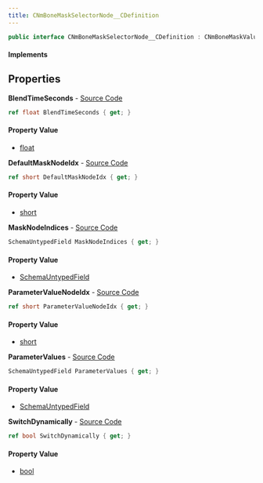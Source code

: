 ```yaml
---
title: CNmBoneMaskSelectorNode__CDefinition
---
```


```csharp
public interface CNmBoneMaskSelectorNode__CDefinition : CNmBoneMaskValueNode__CDefinition, CNmValueNode__CDefinition, CNmGraphNode__CDefinition, ISchemaClass<CNmGraphNode__CDefinition>, ISchemaClass<CNmValueNode__CDefinition>, ISchemaClass<CNmBoneMaskValueNode__CDefinition>, ISchemaClass<CNmBoneMaskSelectorNode__CDefinition>, ISchemaField, ISchemaClass, INativeHandle
```

#### Implements

## Properties

**BlendTimeSeconds** - [Source Code](https://github.com/swiftly-solution/swiftlys2/blob/master/managed/src/SwiftlyS2.Generated/Schemas/Interfaces/CNmBoneMaskSelectorNode__CDefinition.cs#L28)

```csharp
ref float BlendTimeSeconds { get; }
```

#### Property Value

- [float](https://learn.microsoft.com/dotnet/api/system.single)

**DefaultMaskNodeIdx** - [Source Code](https://github.com/swiftly-solution/swiftlys2/blob/master/managed/src/SwiftlyS2.Generated/Schemas/Interfaces/CNmBoneMaskSelectorNode__CDefinition.cs#L16)

```csharp
ref short DefaultMaskNodeIdx { get; }
```

#### Property Value

- [short](https://learn.microsoft.com/dotnet/api/system.int16)

**MaskNodeIndices** - [Source Code](https://github.com/swiftly-solution/swiftlys2/blob/master/managed/src/SwiftlyS2.Generated/Schemas/Interfaces/CNmBoneMaskSelectorNode__CDefinition.cs#L23)

```csharp
SchemaUntypedField MaskNodeIndices { get; }
```

#### Property Value

- [SchemaUntypedField](/docs/api/shared/schemas/schemauntypedfield)

**ParameterValueNodeIdx** - [Source Code](https://github.com/swiftly-solution/swiftlys2/blob/master/managed/src/SwiftlyS2.Generated/Schemas/Interfaces/CNmBoneMaskSelectorNode__CDefinition.cs#L18)

```csharp
ref short ParameterValueNodeIdx { get; }
```

#### Property Value

- [short](https://learn.microsoft.com/dotnet/api/system.int16)

**ParameterValues** - [Source Code](https://github.com/swiftly-solution/swiftlys2/blob/master/managed/src/SwiftlyS2.Generated/Schemas/Interfaces/CNmBoneMaskSelectorNode__CDefinition.cs#L26)

```csharp
SchemaUntypedField ParameterValues { get; }
```

#### Property Value

- [SchemaUntypedField](/docs/api/shared/schemas/schemauntypedfield)

**SwitchDynamically** - [Source Code](https://github.com/swiftly-solution/swiftlys2/blob/master/managed/src/SwiftlyS2.Generated/Schemas/Interfaces/CNmBoneMaskSelectorNode__CDefinition.cs#L20)

```csharp
ref bool SwitchDynamically { get; }
```

#### Property Value

- [bool](https://learn.microsoft.com/dotnet/api/system.boolean)

